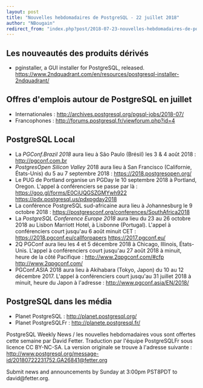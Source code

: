 ```yaml
---
layout: post
title: "Nouvelles hebdomadaires de PostgreSQL - 22 juillet 2018"
author: "NBougain"
redirect_from: "index.php?post/2018-07-23-nouvelles-hebdomadaires-de-postgresql-22-juillet-2018 "
---
```



<h2>Les nouveaut&eacute;s des produits d&eacute;riv&eacute;s</h2>

<ul>

<li>pginstaller, a GUI installer for PostgreSQL, released. <a target="_blank" href="https://www.2ndquadrant.com/en/resources/postgresql-installer-2ndquadrant/">https://www.2ndquadrant.com/en/resources/postgresql-installer-2ndquadrant/</a></li>

</ul>

<!--more-->


<h2>Offres d'emplois autour de PostgreSQL en juillet</h2>

<ul>

<li>Internationales : <a target="_blank" href="http://archives.postgresql.org/pgsql-jobs/2018-07/">http://archives.postgresql.org/pgsql-jobs/2018-07/</a></li>

<li>Francophones : <a target="_blank" href="http://forums.postgresql.fr/viewforum.php?id=4">http://forums.postgresql.fr/viewforum.php?id=4</a></li>

</ul>

<h2>PostgreSQL Local</h2>

<ul>

<li>La <em>PGConf.Brazil 2018</em> aura lieu &agrave; S&atilde;o Paulo (Br&eacute;sil) les 3 & 4 ao&ucirc;t 2018&nbsp;: <a target="_blank" href="http://pgconf.com.br">http://pgconf.com.br</a></li>

<li><em>PostgresOpen Silicon Valley</em> 2018 aura lieu &agrave; San Francisco (Californie, &Eacute;tats-Unis) du 5 au 7 septembre 2018&nbsp;: <a target="_blank" href="https://2018.postgresopen.org/">https://2018.postgresopen.org/</a></li>

<li>Le PUG de Portland organise un PGDay le 10 septembre 2018 &agrave; Portland, Oregon. L'appel &agrave; conf&eacute;renciers se passe par l&agrave;&nbsp;: <a target="_blank" href="https://goo.gl/forms/E0CiUQGSZGMYwh922">https://goo.gl/forms/E0CiUQGSZGMYwh922</a> <a target="_blank" href="https://pdx.postgresql.us/pdxpgday2018">https://pdx.postgresql.us/pdxpgday2018</a></li>

<li>La conf&eacute;rence PostgreSQL sud-africaine aura lieu &agrave; Johannesburg le 9 octobre 2018&nbsp;: <a target="_blank" href="https://postgresconf.org/conferences/SouthAfrica2018">https://postgresconf.org/conferences/SouthAfrica2018</a></li>

<li>La <em>PostgreSQL Conference Europe 2018</em> aura lieu du 23 au 26 octobre 2018 au Lisbon Marriott Hotel, &agrave; Lisbonne (Portugal). L'appel &agrave; conf&eacute;renciers court jusqu'au 6 ao&ucirc;t minuit CET&nbsp;: <a target="_blank" href="https://2018.pgconf.eu/callforpapers">https://2018.pgconf.eu/callforpapers</a> <a target="_blank" href="https://2017.pgconf.eu/">https://2017.pgconf.eu/</a></li>

<li>2Q PGConf aura lieu les 4 et 5 d&eacute;cembre 2018 &agrave; Chicago, Illinois, &Eacute;tats-Unis. L'appel &agrave; conf&eacute;renciers court jusqu'au 27 ao&ucirc;t 2018 &agrave; minuit, heure de la c&ocirc;t&eacute; Pacifique&nbsp;: <a target="_blank" href="http://www.2qpgconf.com/#cfp">http://www.2qpgconf.com/#cfp</a> <a target="_blank" href="http://www.2qpgconf.com/">http://www.2qpgconf.com/</a></li>

<li>PGConf.ASIA 2018 aura lieu &agrave; Akihabara (Tokyo, Japon) du 10 au 12 d&eacute;cembre 2017. L'appel &agrave; conf&eacute;renciers court jusqu'au 31 juillet 2018 &agrave; minuit, heure du Japon &agrave; l'adresse&nbsp;: <a target="_blank" href="http://www.pgconf.asia/EN/2018/">http://www.pgconf.asia/EN/2018/</a></li>

</ul>

<h2>PostgreSQL dans les m&eacute;dia</h2>

<ul>

<li>Planet PostgreSQL : <a target="_blank" href="http://planet.postgresql.org/">http://planet.postgresql.org/</a></li>

<li>Planet PostgreSQLFr : <a target="_blank" href="http://planete.postgresql.fr/">http://planete.postgresql.fr/</a></li>

</ul>

<p>PostgreSQL Weekly News / les nouvelles hebdomadaires vous sont offertes cette semaine par David Fetter. Traduction par l'&eacute;quipe PostgreSQLFr sous licence CC BY-NC-SA. La version originale se trouve &agrave; l'adresse suivante : <a target="_blank" href="http://www.postgresql.org/message-id/20180722231752.GA26841@fetter.org">http://www.postgresql.org/message-id/20180722231752.GA26841@fetter.org</a></p>

<p>Submit news and announcements by Sunday at 3:00pm PST8PDT to david@fetter.org.</p>
